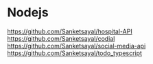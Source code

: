 # Nodejs
https://github.com/Sanketsayal/hospital-API \
https://github.com/Sanketsayal/codial \
https://github.com/Sanketsayal/social-media-api \
https://github.com/Sanketsayal/todo_typescript
